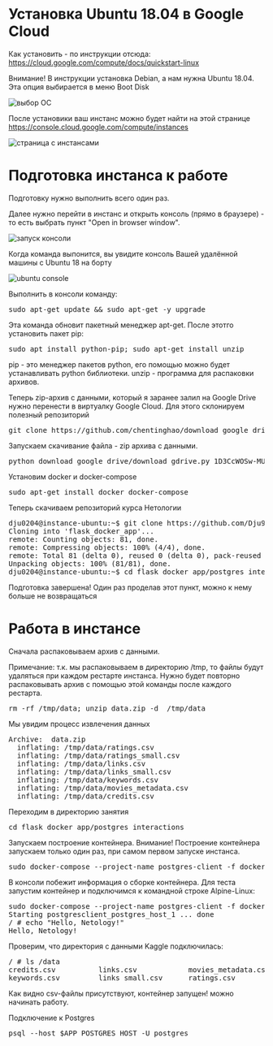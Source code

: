 # Установка Ubuntu 18.04 в Google Cloud

Как установить - по инструкции отсюда: https://cloud.google.com/compute/docs/quickstart-linux

Внимание! В инструкции установка Debian, а нам нужна Ubuntu 18.04. Эта опция выбирается в меню Boot Disk

![выбор ОС](https://habrastorage.org/webt/vl/dt/3m/vldt3mgct8jq3n6n9oa3pmyug_a.png "boot disk")

После установики ваш инстанс можно будет найти на этой странице https://console.cloud.google.com/compute/instances

![страница с инстансами](https://habrastorage.org/webt/cb/fx/qz/cbfxqzxqcdo0atxs9eg_c-t3jby.png "Google cloud instances")

# Подготовка инстанса к работе

Подготовку нужно выполнить всего один раз.

Далее нужно перейти в инстанс и открыть консоль (прямо в браузере) - то есть выбрать пункт "Open in browser window".

![запуск консоли](https://habrastorage.org/webt/sl/up/h1/sluph1qjdyzjdct31mmsfr0lwbo.png "Instance console")

Когда команда выпонится, вы увидите консоль Вашей удалённой машины с Ubuntu 18 на борту

![ubuntu console](https://habrastorage.org/webt/n5/s1/ll/n5s1llvkezhubqqsv3ulmk_8du0.png "Консоль Ubuntu")

Выполнить в консоли команду:

<pre>
sudo apt-get update && sudo apt-get -y upgrade
</pre>

Эта команда обновит пакетный менеджер apt-get. После этотго установить пакет pip:

<pre>
sudo apt install python-pip; sudo apt-get install unzip
</pre>

pip - это менеджер пакетов python, его помощью можно будет устанавливать python библиотеки. unzip - программа для распаковки архивов.

Теперь zip-архив с данными, который я заранее залил на Google Drive нужно перенести в виртуалку Google Cloud. Для этого  склонируем полезный репозиторий

<pre>
git clone https://github.com/chentinghao/download_google_drive.git
</pre>

Запускаем скачивание файла - zip архива с данными.
<pre>
python download_google_drive/download_gdrive.py 1D3CcWOSw-MUx6YvJ_4dqOLHZAh-6uTxK data.zip
</pre>

Установим docker и docker-compose

<pre>
sudo apt-get install docker docker-compose
</pre>

Теперь скачиваем репозиторий курса Нетологии

<pre>
dju0204@instance-ubuntu:~$ git clone https://github.com/Dju999/flask_docker_app.git
Cloning into 'flask_docker_app'...
remote: Counting objects: 81, done.
remote: Compressing objects: 100% (4/4), done.
remote: Total 81 (delta 0), reused 0 (delta 0), pack-reused 77
Unpacking objects: 100% (81/81), done.
dju0204@instance-ubuntu:~$ cd flask_docker_app/postgres_interactions
</pre>

Подготовка завершена! Один раз проделав этот пункт, можно к нему больше не возвращаться

# Работа в инстансе

Сначала распаковываем архив с данными.

Примечание: т.к. мы распаковываем в директорию /tmp, то файлы будут удаляться при каждом рестарте инстанса. Нужно будет повторно распаковывать архив с помощью этой команды после каждого рестарта.

<pre>
rm -rf /tmp/data; unzip data.zip -d  /tmp/data
</pre>

Мы увидим процесс извлечения данных

<pre>
Archive:  data.zip
  inflating: /tmp/data/ratings.csv   
  inflating: /tmp/data/ratings_small.csv  
  inflating: /tmp/data/links.csv     
  inflating: /tmp/data/links_small.csv  
  inflating: /tmp/data/keywords.csv  
  inflating: /tmp/data/movies_metadata.csv  
  inflating: /tmp/data/credits.csv  
</pre>

Переходим в директорию занятия
<pre>
cd flask_docker_app/postgres_interactions
</pre>

Запускаем построение контейнера. Внимание! Построение контейнера запускаем только один раз, при самом первом запуске инстанса.

<pre>
sudo docker-compose --project-name postgres-client -f docker-compose.yml up --build -d
</pre>

В консоли побежит информация о сборке контейнера. Для теста запустим контейнер и подключимся к командной строке Alpine-Linux:
<pre>
sudo docker-compose --project-name postgres-client -f docker-compose.yml run --rm postgres-client
Starting postgresclient_postgres_host_1 ... done
/ # echo "Hello, Netology!"
Hello, Netology!
</pre>

Проверим, что директория с данными Kaggle подключилась:
<pre>
/ # ls /data
credits.csv          links.csv            movies_metadata.csv  ratings_small.csv
keywords.csv         links_small.csv      ratings.csv
</pre>

Как видно csv-файлы присутствуют, контейнер запущен! можно начинать работу.

Подключение к Postgres
<pre>
psql --host $APP_POSTGRES_HOST -U postgres
</pre>
